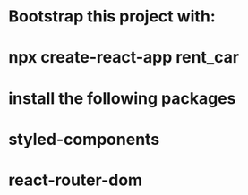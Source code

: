 # Bootstrap this project with:
# npx create-react-app rent_car
# install the following packages
# styled-components 
# react-router-dom
